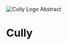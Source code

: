 ![Cully Logo Abstract](https://github.com/user-attachments/assets/33e305ad-8a1d-4d29-84e4-4ba1f56fb3f9)
# Cully

